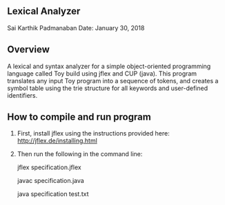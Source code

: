 Lexical Analyzer
----
Sai Karthik Padmanaban
Date: January 30, 2018

Overview
----
A lexical and syntax analyzer for a simple object-oriented programming language called Toy build using jflex and CUP (java). This program translates any input Toy program into a sequence of tokens, and creates a symbol table using the trie structure for all keywords and user-defined identifiers.

How to compile and run program
----
1. First, install jflex using the instructions provided here:  http://jflex.de/installing.html
2. Then run the following in the command line:
	
	jflex specification.jflex
	
	javac specification.java
	
	java specification test.txt
